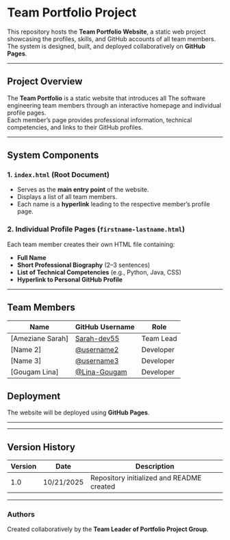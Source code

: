 # Team Portfolio Project

This repository hosts the **Team Portfolio Website**, a static web project showcasing the profiles, skills, and GitHub accounts of all team members.  
The system is designed, built, and deployed collaboratively on **GitHub Pages**.

---

## Project Overview

The **Team Portfolio** is a static website that introduces all The software engineering team members through an interactive homepage and individual profile pages.  
Each member’s page provides professional information, technical competencies, and links to their GitHub profiles.

---

## System Components

### 1. `index.html` (Root Document)
- Serves as the **main entry point** of the website.  
- Displays a list of all team members.  
- Each name is a **hyperlink** leading to the respective member’s profile page.

### 2. Individual Profile Pages (`firstname-lastname.html`)
Each team member creates their own HTML file containing:
- **Full Name**  
- **Short Professional Biography** (2–3 sentences)  
- **List of Technical Competencies** (e.g., Python, Java, CSS)  
- **Hyperlink to Personal GitHub Profile**

---
##  Team Members

| Name | GitHub Username | Role |
|------|-----------------|------|
| [Ameziane Sarah] | [Sarah-dev55](https://github.com/Sarah-dev55) | Team Lead |
| [Name 2] | [@username2](https://github.com/username2) | Developer |
| [Name 3] | [@username3](https://github.com/username3) | Developer |
| [Gougam Lina] | [@Lina-Gougam](https://github.com/Lina-Gougam) | Developer |

##  Deployment

The website will be deployed using **GitHub Pages**.

---


---

## Version History

| Version | Date | Description |
|----------|------|-------------|
| 1.0 | 10/21/2025 | Repository initialized and README created |

---

### Authors
Created collaboratively by the **Team Leader of Portfolio Project Group**.
